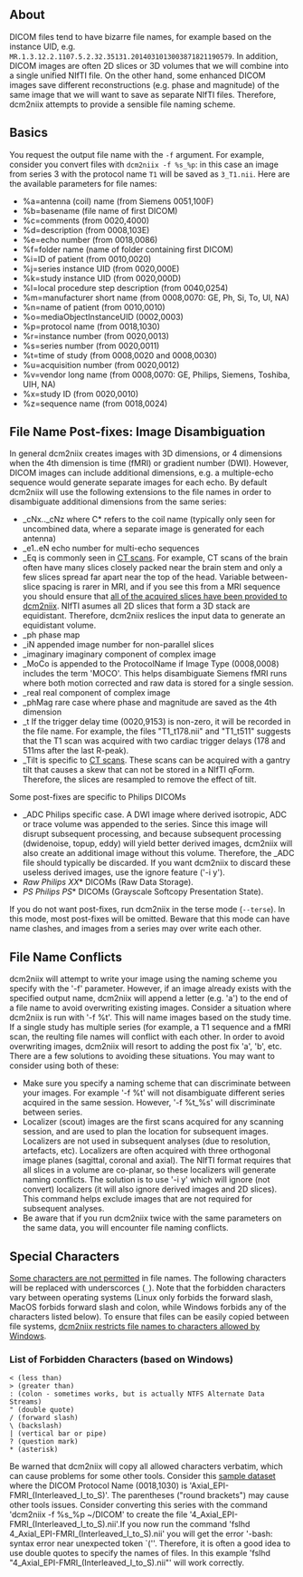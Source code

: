 ## About

DICOM files tend to have bizarre file names, for example based on the instance UID, e.g. `MR.1.3.12.2.1107.5.2.32.35131.2014031013003871821190579`. In addition, DICOM images are often 2D slices or 3D volumes that we will combine into a single unified NIfTI file. On the other hand, some enhanced DICOM images save different reconstructions (e.g. phase and magnitude) of the same image that we will want to save as separate NIfTI files. Therefore, dcm2niix attempts to provide a sensible file naming scheme.

## Basics

You request the output file name with the `-f` argument. For example, consider you convert files with `dcm2niix -f %s_%p`: in this case an image from series 3 with the protocol name `T1` will be saved as `3_T1.nii`. Here are the available parameters for file names:

 - %a=antenna (coil) name (from Siemens 0051,100F)
 - %b=basename (file name of first DICOM)
 - %c=comments (from 0020,4000)
 - %d=description (from 0008,103E)
 - %e=echo number (from 0018,0086)
 - %f=folder name (name of folder containing first DICOM)
 - %i=ID of patient (from 0010,0020)
 - %j=series instance UID (from 0020,000E)
 - %k=study instance UID (from 0020,000D)
 - %l=local procedure step description (from 0040,0254)
 - %m=manufacturer short name (from 0008,0070: GE, Ph, Si, To, UI, NA)
 - %n=name of patient (from 0010,0010)
 - %o=mediaObjectInstanceUID (0002,0003)
 - %p=protocol name (from 0018,1030)
 - %r=instance number (from 0020,0013)
 - %s=series number (from 0020,0011)
 - %t=time of study (from 0008,0020 and 0008,0030)
 - %u=acquisition number (from 0020,0012)
 - %v=vendor long name (from 0008,0070: GE, Philips, Siemens, Toshiba, UIH, NA)
 - %x=study ID (from 0020,0010)
 - %z=sequence name (from 0018,0024)

## File Name Post-fixes: Image Disambiguation

In general dcm2niix creates images with 3D dimensions, or 4 dimensions when the 4th dimension is time (fMRI) or gradient number (DWI). However, DICOM images can include additional dimensions, e.g. a multiple-echo sequence would generate separate images for each echo. By default dcm2niix will use the following extensions to the file names in order to disambiguate additional dimensions from the same series:

 - _cNx.._cNz  where C* refers to the coil name (typically only seen for uncombined data, where a separate image is generated for each antenna)
 - _e1..eN echo number for multi-echo sequences
 - _Eq is commonly seen in [CT scans](https://github.com/neurolabusc/dcm_qa_ct). For example, CT scans of the brain often have many slices closely packed near the brain stem and only a few slices spread far apart near the top of the head. Variable between-slice spacing is rarer in MRI, and if you see this from a MRI sequence you should ensure that [all of the acquired slices have been provided to dcm2niix](https://neurostars.org/t/field-mapping-siemens-scanners-dcm2niix-output-2-bids/2075/7). NIfTI asumes all 2D slices that form a 3D stack are equidistant. Therefore, dcm2niix reslices the input data to generate an equidistant volume.
 - _ph phase map
 - _iN appended image number for non-parallel slices
 - _imaginary imaginary component of complex image
 - _MoCo is appended to the ProtocolName if Image Type (0008,0008) includes the term 'MOCO'. This helps disambiguate Siemens fMRI runs where both motion corrected and raw data is stored for a single session.
 - _real real component of complex image
 - _phMag rare case where phase and magnitude are saved as the 4th dimension
 - _t  If the trigger delay time (0020,9153) is non-zero, it will be recorded in the file name. For example, the files "T1_t178.nii" and "T1_t511" suggests that the T1 scan was acquired with two cardiac trigger delays (178 and 511ms after the last R-peak).
 - _Tilt is specific to [CT scans](https://www.nitrc.org/plugins/mwiki/index.php/dcm2nii:MainPage#Computed_Tomography_.28CT.2C_CAT.29). These scans can be acquired with a gantry tilt that causes a skew that can not be stored in a NIfTI qForm. Therefore, the slices are resampled to remove the effect of tilt.

Some post-fixes are specific to Philips DICOMs
 - _ADC Philips specific case. A DWI image where derived isotropic, ADC or trace volume was appended to the series. Since this image will disrupt subsequent processing, and because subsequent processing (dwidenoise, topup, eddy) will yield better derived images, dcm2niix will also create an additional image without this volume. Therefore, the _ADC file should typically be discarded. If you want dcm2niix to discard these useless derived images, use the ignore feature ('-i y').
 - _Raw Philips XX_* DICOMs (Raw Data Storage).
 - _PS Philips PS_* DICOMs (Grayscale Softcopy Presentation State).

If you do not want post-fixes, run dcm2niix in the terse mode (`--terse`). In this mode, most post-fixes will be omitted. Beware that this mode can have name clashes, and images from a series may over write each other.  

## File Name Conflicts

dcm2niix will attempt to write your image using the naming scheme you specify with the '-f' parameter. However, if an image already exists with the specified output name, dcm2niix will append a letter (e.g. 'a') to the end of a file name to avoid overwriting existing images. Consider a situation where dcm2niix is run with '-f %t'. This will name images based on the study time. If a single study has multiple series (for example, a T1 sequence and a fMRI scan, the reulting file names will conflict with each other. In order to avoid overwriting images, dcm2niix will resort to adding the post fix 'a', 'b', etc. There are a few solutions to avoiding these situations. You may want to consider using both of these:
 - Make sure you specify a naming scheme that can discriminate between your images. For example '-f %t' will not disambiguate different series acquired in the same session. However, '-f %t_%s' will discriminate between series.
 - Localizer (scout) images are the first scans acquired for any scanning session, and are used to plan the location for subsequent images. Localizers are not used in subsequent analyses (due to resolution, artefacts, etc). Localizers are often acquired with three orthogonal image planes (sagittal, coronal and axial). The NIfTI format requires that all slices in a volume are co-planar, so these localizers will generate naming conflicts. The solution is to use '-i y' which will ignore (not convert) localizers (it will also ignore derived images and 2D slices). This command helps exclude images that are not required for subsequent analyses.
 - Be aware that if you run dcm2niix twice with the same parameters on the same data, you will encounter file naming conflicts.

## Special Characters

[Some characters are not permitted](https://stackoverflow.com/questions/1976007/what-characters-are-forbidden-in-windows-and-linux-directory-names) in file names. The following characters will be replaced with underscorces (`_`). Note that the forbidden characters vary between operating systems (Linux only forbids the forward slash, MacOS forbids forward slash and colon, while Windows forbids any of the characters listed below). To ensure that files can be easily copied between file systems, [dcm2niix restricts file names to characters allowed by Windows](https://github.com/rordenlab/dcm2niix/issues/237).

### List of Forbidden Characters (based on Windows)
```
< (less than)
> (greater than)
: (colon - sometimes works, but is actually NTFS Alternate Data Streams)
" (double quote)
/ (forward slash)
\ (backslash)
| (vertical bar or pipe)
? (question mark)
* (asterisk)
```

Be warned that dcm2niix will copy all allowed characters verbatim, which can cause problems for some other tools. Consider this [sample dataset](https://github.com/neurolabusc/dcm_qa_nih/tree/master/In/20180918GE/mr_0004) where the DICOM Protocol Name (0018,1030) is 'Axial_EPI-FMRI_(Interleaved_I_to_S)'. The parentheses ("round brackets") may cause other tools issues. Consider converting this series with the command 'dcm2niix -f %s_%p ~/DICOM' to create the file '4_Axial_EPI-FMRI_(Interleaved_I_to_S).nii'.If you now run the command 'fslhd 4_Axial_EPI-FMRI_(Interleaved_I_to_S).nii' you will get the error '-bash: syntax error near unexpected token `(''. Therefore, it is often a good idea to use double quotes to specify the names of files. In this example 'fslhd "4_Axial_EPI-FMRI_(Interleaved_I_to_S).nii"' will work correctly.